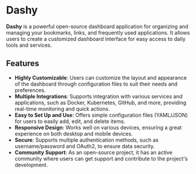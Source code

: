 # Dashy
**Dashy** is a powerful open-source dashboard application for organizing and managing your bookmarks, links, and frequently used applications. It allows users to create a customized dashboard interface for easy access to daily tools and services.

## Features
- **Highly Customizable**: Users can customize the layout and appearance of the dashboard through configuration files to suit their needs and preferences.
- **Multiple Integrations**: Supports integration with various services and applications, such as Docker, Kubernetes, GitHub, and more, providing real-time monitoring and quick actions.
- **Easy to Set Up and Use**: Offers simple configuration files (YAML/JSON) for users to easily add, edit, and delete items.
- **Responsive Design**: Works well on various devices, ensuring a great experience on both desktop and mobile devices.
- **Secure**: Supports multiple authentication methods, such as username/password and OAuth2, to ensure data security.
- **Community Support**: As an open-source project, it has an active community where users can get support and contribute to the project's development.